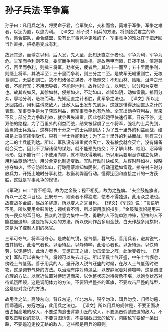 # 孙子兵法·军争篇

孙子曰：凡用兵之法，将受命于君，合军聚众，交和而舍，莫难于军争。军争之难者，以迂为直，以患为利。
【译文】孙子说：用兵的方法，将领接受君主的命令，集合部队，会合结盟，没有比军事竞争更难的了。军事竞争的难处在于把迂回当作直接，把祸患变成有利。

故迂其途，而诱之以利，后人发，先人至，此知迂直之计者也。军争为利，军争为危。举军而争利则不及，委军而争利则辎重捐。是故卷甲而趋，日夜不处，倍道兼行，百里而争利，则擒三将军，劲者先，疲者后，其法十一而至；五十里而争利，则蹶上将军，其法半至；三十里而争利，则三分之二至。是故军无辎重则亡，无粮食则亡，无委积则亡。故不知诸侯之谋者，不能豫交；不知山林、险阻、沮泽之形者，不能行军；不用因导者，不能得地利。故兵以诈立，以利动，以分和为变者也。故其疾如风，其徐如林，侵掠如火，不动如山，难知如阴，动如雷震。掠因分众，廓地分利，悬权而动。先知迂直之计者胜，此军争之法也。
【译文】所以走迂回路线，用利益诱惑敌人，比敌人后出发却先到达，这就是懂得迂回直达之计的表现。军事竞争是为了获取利益，但军事竞争也有危险。全军出动争夺利益，就来不及；部分兵力争取利益，就会丢失辎重。因此卷起铠甲快速行军，日夜不停，走双倍的路程，为了百里外的利益而战，结果被俘虏了三个将军，强壮的士兵先到，疲惫的士兵落后，这样只有十分之一的士兵能到达；为了五十里外的利益而战，结果是上将军摔倒受伤，只有一半士兵能到达；为了三十里外的利益而战，则有三分之二的士兵能到达。所以，军队没有辎重就会灭亡，没有粮食就会灭亡，没有储备就会灭亡。因此不了解诸侯的谋划，就不能预先结交；不了解山林、险阻、沼泽等地形，就不能行军；不使用向导，就不能获得地利。所以用兵要用诡诈建立优势，用利益驱动行动，用分合变化制造变数。军队行动时快如风，从容时静如林，侵略掠夺如火，坚守防御如山，行踪隐蔽难知如阴影，行动迅猛如雷霆。掠夺村庄时分散兵力，开拓土地时分享利益，权衡利弊而行动。懂得迂回和直接之计的一方获胜，这就是军事竞争的规律。

《军政》曰："言不相闻，故为之金鼓；视不相见，故为之旌旗。"夫金鼓旌旗者，所以一民之耳目也。民既专一，则勇者不得独进，怯者不得独退，此用众之法也。故夜战多金鼓，昼战多旌旗，所以变人之耳目也。
【译文】《军政》说："言语听不见，所以要用金鼓传达；视线看不清，所以要用旗帜指引。"金鼓和旗帜是用来统一民众的耳目的。民众的注意力集中一致，勇敢的人不能单独冲锋，胆怯的人不能独自退却，这是指挥大众的方法。所以夜间作战多用金鼓，白天作战多用旗帜，这是为了控制人们的感官。

三军可夺气，将军可夺心。是故朝气锐，昼气惰，暮气归。善用兵者，避其锐气，击其惰归，此治气者也。以治待乱，以静待哗，此治心者也。以近待远，以佚待劳，以饱待饥，此治力者也。无邀正正之旗，勿击堂堂之阵，此治变者也。
【译文】军队可以丧失士气，将领可以失去斗志。所以早晨士气旺盛，中午士气懈怠，傍晚士气低落。善于用兵的人，避开敌人锐气旺盛的时候，在敌人士气低落时进攻，这是调节气势的方法。以治理有序对待混乱，以安静沉着对待喧哗，这是调控心理的方法。以就近位置对待远道而来，以休整状态对待疲惫不堪，以饱食状态对待饥饿困顿，这是调配体力的方法。不要阻拦整齐的军旗，不要攻击严整的阵型，这是应对变化的方法。

故用兵之法，高陵勿向，背丘勿逆，佯北勿从，锐卒勿攻，饵兵勿食，归师勿遏，围师遗阙，穷寇勿迫，此用兵之法也。
【译文】所以用兵的规律是，不要正面攻击占据高地的敌人，不要逆向追击背靠山丘的敌人，不要追击假装败退的敌人，不要攻击精锐的部队，不要贪图诱饵，不要阻截归营的敌军，包围敌军要留一条出路，不要逼迫走投无路的敌人，这些都是用兵的原则。 